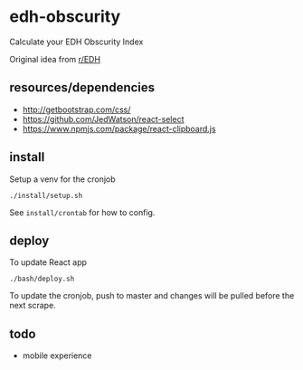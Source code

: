 # edh-obscurity
Calculate your EDH Obscurity Index

Original idea from [r/EDH](https://www.reddit.com/r/EDH/comments/6e79ai/whats_your_obscurity_index/)

## resources/dependencies

- http://getbootstrap.com/css/
- https://github.com/JedWatson/react-select
- https://www.npmjs.com/package/react-clipboard.js

## install

Setup a venv for the cronjob
```
./install/setup.sh
```

See `install/crontab` for how to config.

## deploy

To update React app
```
./bash/deploy.sh
```

To update the cronjob, push to master and changes will be pulled before the next scrape.

## todo

- mobile experience
